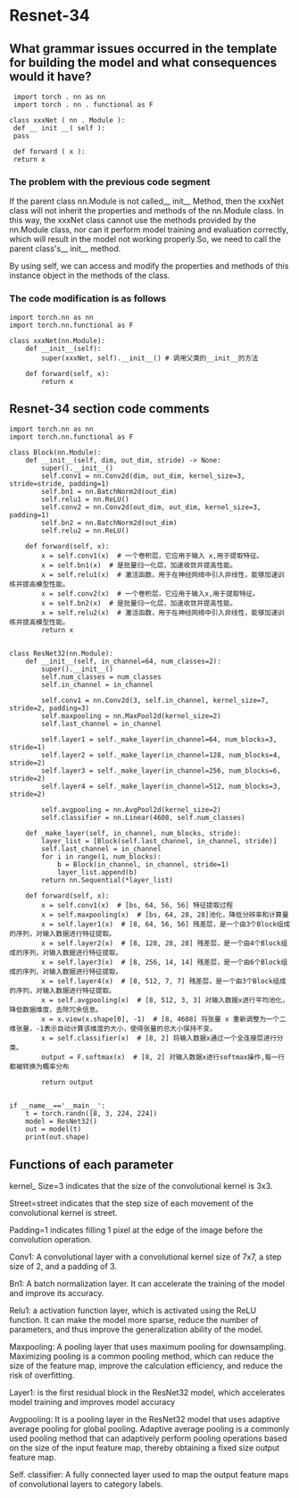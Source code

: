 # Resnet-34

## What grammar issues occurred in the template for building the model and what consequences would it have?

```import torch 
 import torch . nn as nn 
 import torch . nn . functional as F 

class xxxNet ( nn . Module ):
 def __ init __( self ):
 pass 
 
 def forward ( x ):
 return x 
```
### The problem with the previous code segment

   If the parent class nn.Module is not called__ init__ Method, then the xxxNet class will not inherit the properties and methods of the nn.Module class. In this way, the xxxNet class cannot use the methods provided by the nn.Module class, nor can it perform model training and evaluation correctly, which will result in the model not working properly.So, we need to call the parent class's__ init__ method.

   By using self, we can access and modify the properties and methods of this instance object in the methods of the class.

### The code modification is as follows

```import torch
import torch.nn as nn
import torch.nn.functional as F

class xxxNet(nn.Module):
    def __init__(self):
        super(xxxNet, self).__init__() # 调用父类的__init__的方法
    
    def forward(self, x):
        return x
 ```

## Resnet-34 section code comments

```import torch
import torch.nn as nn
import torch.nn.functional as F

class Block(nn.Module):
    def __init__(self, dim, out_dim, stride) -> None:
        super().__init__()
        self.conv1 = nn.Conv2d(dim, out_dim, kernel_size=3, stride=stride, padding=1)
        self.bn1 = nn.BatchNorm2d(out_dim)
        self.relu1 = nn.ReLU()
        self.conv2 = nn.Conv2d(out_dim, out_dim, kernel_size=3, padding=1)
        self.bn2 = nn.BatchNorm2d(out_dim)
        self.relu2 = nn.ReLU()

    def forward(self, x):
        x = self.conv1(x)  # 一个卷积层，它应用于输入 x,用于提取特征。
        x = self.bn1(x)  # 是批量归一化层，加速收敛并提高性能。
        x = self.relu1(x)  # 激活函数，用于在神经网络中引入非线性，能够加速训练并提高模型性能。
        x = self.conv2(x)  # 一个卷积层，它应用于输入x,用于提取特征。
        x = self.bn2(x)  # 是批量归一化层，加速收敛并提高性能。
        x = self.relu2(x)  # 激活函数，用于在神经网络中引入非线性，能够加速训练并提高模型性能。
        return x


class ResNet32(nn.Module):
    def __init__(self, in_channel=64, num_classes=2):
        super().__init__()
        self.num_classes = num_classes
        self.in_channel = in_channel

        self.conv1 = nn.Conv2d(3, self.in_channel, kernel_size=7, stride=2, padding=3)
        self.maxpooling = nn.MaxPool2d(kernel_size=2)
        self.last_channel = in_channel

        self.layer1 = self._make_layer(in_channel=64, num_blocks=3, stride=1)
        self.layer2 = self._make_layer(in_channel=128, num_blocks=4, stride=2)
        self.layer3 = self._make_layer(in_channel=256, num_blocks=6, stride=2)
        self.layer4 = self._make_layer(in_channel=512, num_blocks=3, stride=2)

        self.avgpooling = nn.AvgPool2d(kernel_size=2)
        self.classifier = nn.Linear(4608, self.num_classes)

    def _make_layer(self, in_channel, num_blocks, stride):
        layer_list = [Block(self.last_channel, in_channel, stride)]
        self.last_channel = in_channel
        for i in range(1, num_blocks):
            b = Block(in_channel, in_channel, stride=1)
            layer_list.append(b)
        return nn.Sequential(*layer_list)

    def forward(self, x):
        x = self.conv1(x)  # [bs, 64, 56, 56] 特征提取过程
        x = self.maxpooling(x)  # [bs, 64, 28, 28]池化，降低分辨率和计算量
        x = self.layer1(x)  # [8, 64, 56, 56] 残差层，是一个由3个Block组成的序列，对输入数据进行特征提取。
        x = self.layer2(x)  # [8, 128, 28, 28] 残差层，是一个由4个Block组成的序列，对输入数据进行特征提取。
        x = self.layer3(x)  # [8, 256, 14, 14] 残差层，是一个由6个Block组成的序列，对输入数据进行特征提取。
        x = self.layer4(x)  # [8, 512, 7, 7] 残差层，是一个由3个Block组成的序列，对输入数据进行特征提取。
        x = self.avgpooling(x)  # [8, 512, 3, 3] 对输入数据x进行平均池化，降低数据维度，去除冗余信息。
        x = x.view(x.shape[0], -1)  # [8, 4608] 将张量 x 重新调整为一个二维张量，-1表示自动计算该维度的大小，使得张量的总大小保持不变。
        x = self.classifier(x)  # [8, 2] 将输入数据x通过一个全连接层进行分类。
        output = F.softmax(x)  # [8, 2] 对输入数据x进行softmax操作,每一行都被转换为概率分布

        return output


if __name__=='__main__':
    t = torch.randn([8, 3, 224, 224])
    model = ResNet32()
    out = model(t)
    print(out.shape)
```

## Functions of each parameter

kernel_ Size=3 indicates that the size of the convolutional kernel is 3x3.

Street=street indicates that the step size of each movement of the convolutional kernel is street.

Padding=1 indicates filling 1 pixel at the edge of the image before the convolution operation.

Conv1: A convolutional layer with a convolutional kernel size of 7x7, a step size of 2, and a padding of 3.

Bn1: A batch normalization layer. It can accelerate the training of the model and improve its accuracy.

Relu1: a activation function layer, which is activated using the ReLU function. It can make the model more sparse, reduce the number of parameters, and thus improve the generalization ability of the model.

Maxpooling: A pooling layer that uses maximum pooling for downsampling. Maximizing pooling is a common pooling method, which can reduce the size of the feature map, improve the calculation efficiency, and reduce the risk of overfitting.

Layer1: is the first residual block in the ResNet32 model, which accelerates model training and improves model accuracy

Avgpooling: It is a pooling layer in the ResNet32 model that uses adaptive average pooling for global pooling. Adaptive average pooling is a commonly used pooling method that can adaptively perform pooling operations based on the size of the input feature map, thereby obtaining a fixed size output feature map.

Self. classifier: A fully connected layer used to map the output feature maps of convolutional layers to category labels.
